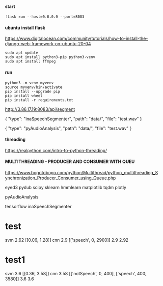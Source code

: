 #### start
```
flask run --host=0.0.0.0 --port=8083
 ```  

#### ubuntu install flask
https://www.digitalocean.com/community/tutorials/how-to-install-the-django-web-framework-on-ubuntu-20-04
```
sudo apt update
sudo apt install python3-pip python3-venv
sudo apt install ffmpeg
```

#### run
```
python3 -m venv myvenv
source myvenv/bin/activate
pip install --upgrade pip
pip install wheel
pip install -r requirements.txt
```



http://3.86.17.19:8083/api/segment



{
    "type": "inaSpeechSegmenter", 
    "path": "data/",
    "file": "test.wav"
}


{
    "type": "pyAudioAnalysis", 
    "path": "data/",
    "file": "test.wav"
}



#### threading

https://realpython.com/intro-to-python-threading/


#### MULTITHREADING - PRODUCER AND CONSUMER WITH QUEU
https://www.bogotobogo.com/python/Multithread/python_multithreading_Synchronization_Producer_Consumer_using_Queue.php

eyed3
pydub
scipy
sklearn
hmmlearn
matplotlib
tqdm
plotly

pyAudioAnalysis

tensorflow
inaSpeechSegmenter


# test
svm  2.92  [[0.06, 1.28]]
cnn  2.9  [['speech', 0, 2900]]
2.9 2.92

# test1
svm  3.6  [[0.36, 3.58]]
cnn  3.58  [['notSpeech', 0, 400], ['speech', 400, 3580]]
3.6 3.6
